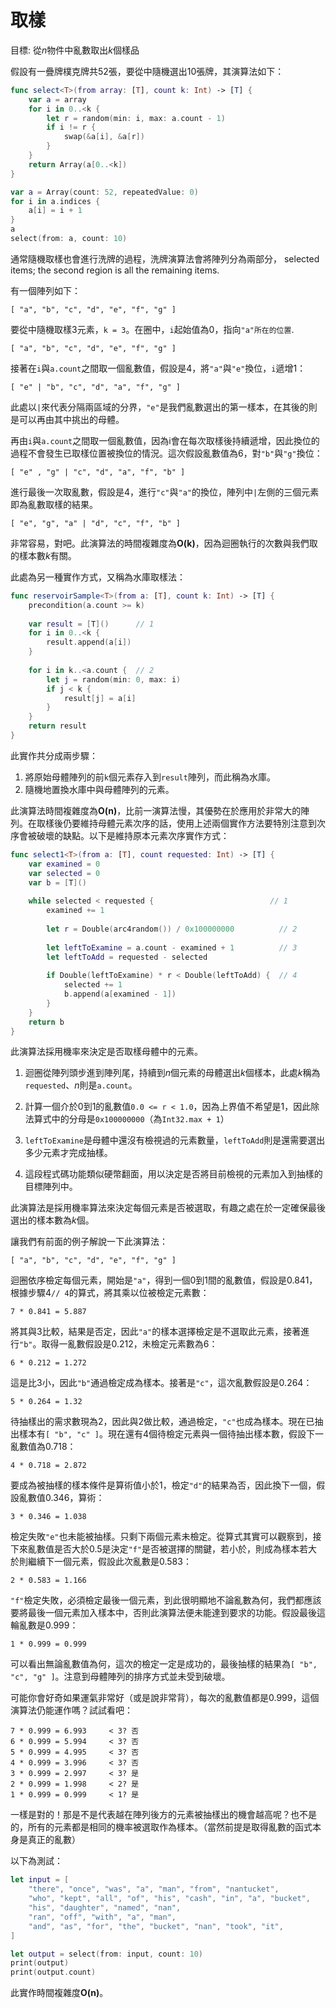# 取樣

目標: 從*n*物件中亂數取出*k*個樣品

假設有一疊牌樸克牌共52張，要從中隨機選出10張牌，其演算法如下：

```swift
func select<T>(from array: [T], count k: Int) -> [T] {
	var a = array
	for i in 0..<k {
		let r = random(min: i, max: a.count - 1)
		if i != r {
			swap(&a[i], &a[r])
		}
	}
	return Array(a[0..<k])
}

var a = Array(count: 52, repeatedValue: 0)
for i in a.indices {
	a[i] = i + 1
}
a
select(from: a, count: 10)
```

通常隨機取樣也會進行洗牌的過程，洗牌演算法會將陣列分為兩部分， selected items; the second region is all the remaining items.

有一個陣列如下：

`[ "a", "b", "c", "d", "e", "f", "g" ]`

要從中隨機取樣3元素，`k = 3`。在圈中，`i`起始值為0，指向`"a"所在的位置`.

`[ "a", "b", "c", "d", "e", "f", "g" ]`

接著在`i`與`a.count`之間取一個亂數值，假設是4，將`"a"`與`"e"`換位，`i`遞增1：

`[ "e" | "b", "c", "d", "a", "f", "g" ]`

此處以`|`來代表分隔兩區域的分界，`"e"`是我們亂數選出的第一樣本，在其後的則是可以再由其中挑出的母體。

再由`i`與`a.count`之間取一個亂數值，因為i會在每次取樣後持續遞增，因此換位的過程不會發生已取樣位置被換位的情況。這次假設亂數值為6，對`"b"`與`"g"`換位：

`[ "e" , "g" | "c", "d", "a", "f", "b" ]`

進行最後一次取亂數，假設是4，進行`"c"`與`"a"`的換位，陣列中`|`左側的三個元素即為亂數取樣的結果。

`[ "e", "g", "a" | "d", "c", "f", "b" ]`

非常容易，對吧。此演算法的時間複雜度為**O(k)**，因為迴圈執行的次數與我們取的樣本數*k*有關。

此處為另一種實作方式，又稱為水庫取樣法：

```swift
func reservoirSample<T>(from a: [T], count k: Int) -> [T] {
	precondition(a.count >= k)
	
	var result = [T]()      // 1
	for i in 0..<k {
		result.append(a[i])
	}
	
	for i in k..<a.count {  // 2
		let j = random(min: 0, max: i)
		if j < k {
			result[j] = a[i]
		}
	}
	return result
}
```

此實作共分成兩步驟：

1. 將原始母體陣列的前`k`個元素存入到`result`陣列，而此稱為水庫。
2. 隨機地置換水庫中與母體陣列的元素。

此演算法時間複雜度為**O(n)**，比前一演算法慢，其優勢在於應用於非常大的陣列。在取樣後仍要維持母體元素次序的話，使用上述兩個實作方法要特別注意到次序會被破壞的缺點。以下是維持原本元素次序實作方式：

```swift
func select1<T>(from a: [T], count requested: Int) -> [T] {
	var examined = 0
	var selected = 0
	var b = [T]()
	
	while selected < requested {                          // 1
		examined += 1
		
		let r = Double(arc4random()) / 0x100000000          // 2
		
		let leftToExamine = a.count - examined + 1          // 3
		let leftToAdd = requested - selected
		
		if Double(leftToExamine) * r < Double(leftToAdd) {  // 4
			selected += 1
			b.append(a[examined - 1])
		}
	}
	return b
}
```

此演算法採用機率來決定是否取樣母體中的元素。

1. 迴圈從陣列頭步進到陣列尾，持續到*n*個元素的母體選出*k*個樣本，此處*k*稱為`requested`、*n*則是`a.count`。

2. 計算一個介於0到1的亂數值`0.0 <= r < 1.0`，因為上界值不希望是1，因此除法算式中的分母是`0x100000000`（為`Int32.max + 1`）

3. `leftToExamine`是母體中還沒有檢視過的元素數量，`leftToAdd`則是還需要選出多少元素才完成抽樣。

4. 這段程式碼功能類似硬幣翻面，用以決定是否將目前檢視的元素加入到抽樣的目標陣列中。

此演算法是採用機率算法來決定每個元素是否被選取，有趣之處在於一定確保最後選出的樣本數為*k*個。

讓我們有前面的例子解說一下此演算法：

`[ "a", "b", "c", "d", "e", "f", "g" ]`

迴圈依序檢定每個元素，開始是`"a"`，得到一個0到1間的亂數值，假設是0.841，根據步驟4`// 4`的算式，將其乘以位被檢定元素數：

`7 * 0.841 = 5.887`

將其與3比較，結果是否定，因此`"a"`的樣本選擇檢定是不選取此元素，接著進行`"b"`。取得一亂數假設是0.212，未檢定元素數為6：

`6 * 0.212 = 1.272`

這是比3小，因此`"b"`通過檢定成為樣本。接著是`"c"`，這次亂數假設是0.264：

`5 * 0.264 = 1.32`

待抽樣出的需求數現為2，因此與2做比較，通過檢定，`"c"`也成為樣本。現在已抽出樣本有`[ "b", "c" ]`。現在還有4個待檢定元素與一個待抽出樣本數，假設下一亂數值為0.718：

`4 * 0.718 = 2.872`

要成為被抽樣的樣本條件是算術值小於1，檢定`"d"`的結果為否，因此換下一個，假設亂數值0.346，算術：

`3 * 0.346 = 1.038`

檢定失敗`"e"`也未能被抽樣。只剩下兩個元素未檢定。從算式其實可以觀察到，接下來亂數值是否大於0.5是決定`"f"`是否被選擇的關鍵，若小於，則成為樣本若大於則繼續下一個元素，假設此次亂數是0.583：

`2 * 0.583 = 1.166`

`"f"`檢定失敗，必須檢定最後一個元素，到此很明顯地不論亂數為何，我們都應該要將最後一個元素加入樣本中，否則此演算法便未能達到要求的功能。假設最後這輪亂數是0.999：

`1 * 0.999 = 0.999`

可以看出無論亂數值為何，這次的檢定一定是成功的，最後抽樣的結果為`[ "b", "c", "g" ]`。注意到母體陣列的排序方式並未受到破壞。

可能你會好奇如果運氣非常好（或是說非常背），每次的亂數值都是0.999，這個演算法仍能運作嗎？試試看吧：

	7 * 0.999 = 6.993     < 3? 否
	6 * 0.999 = 5.994     < 3? 否
	5 * 0.999 = 4.995     < 3? 否
	4 * 0.999 = 3.996     < 3? 否
	3 * 0.999 = 2.997     < 3? 是
	2 * 0.999 = 1.998     < 2? 是
	1 * 0.999 = 0.999     < 1? 是

一樣是對的！那是不是代表越在陣列後方的元素被抽樣出的機會越高呢？也不是的，所有的元素都是相同的機率被選取作為樣本。（當然前提是取得亂數的函式本身是真正的亂數）

以下為測試：

```swift
let input = [
	"there", "once", "was", "a", "man", "from", "nantucket",
	"who", "kept", "all", "of", "his", "cash", "in", "a", "bucket",
	"his", "daughter", "named", "nan",
	"ran", "off", "with", "a", "man",
	"and", "as", "for", "the", "bucket", "nan", "took", "it",
]

let output = select(from: input, count: 10)
print(output)
print(output.count)
```

此實作時間複雜度**O(n)**。


